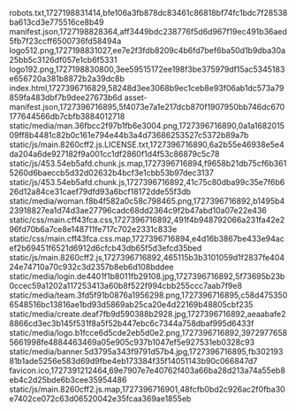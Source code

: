 robots.txt,1727198831414,bfe106a3fb878dc83461c86818bf74fc1bdc7f28538ba613cd3e775516ce8b49
manifest.json,1727198828364,aff3449bdc238776f5d6d967f19ec491b36aed5fb7f23ccff6500736fd58494a
logo512.png,1727198831027,ee7e2f3fdb8209c4b6fd7bef6ba50d1b9dba30a25bb5c3126df057e1cb6f5331
logo192.png,1727198830800,3ee59515172ee198f3be375979df15ac5345183e656720a381b8872b2a39dc8b
index.html,1727396716829,58248d3ee3068b9ec1ceb8e93f06ab1dc573a79859fa483dbf7b9dee27673b6d
asset-manifest.json,1727396716895,5f4073e7a1e217dcb870f1907950bb746dc670177644566db7cbfb3884012718
static/media/man.36fbcc2f97b1fb6e3004.png,1727396716890,0a1a168201509ff8b4481c82b0c161e794e44b3a4d73686253527c5372b89a7b
static/js/main.8260cff2.js.LICENSE.txt,1727396716890,6a2b55e46938e5e4da204a6de927182f9a001cc1df2860f1d4f53c86879c5c78
static/js/453.54eb5afd.chunk.js.map,1727396716894,f9658b21db75cf6b3615260d6baeccb5d32d02632b4bcf3e1cbb53b97dec3137
static/js/453.54eb5afd.chunk.js,1727396716892,41c75c80dba99c35e7f6b626d12a84ce31caef79dfd93a6bcf18172dde55f3db
static/media/woman.f8b4f582a0c58c798465.png,1727396716892,b1495b423918827ea1d74d3ae27796cadc68dd2364c9f2b47abd10a07e22e436
static/css/main.cff43fca.css,1727396716892,491f4b948792066a231fa42e296fd70b6a7ce8e148711fe717c702e2331c833e
static/css/main.cff43fca.css.map,1727396716894,e4d16b3867be433e94acef2b69451f6521d6912d6cfcb43db65f5d3efcd35bed
static/js/main.8260cff2.js,1727396716892,465115b3b3101059d1f2837fe40424e74710a70c932c3d2357b8eb6d108bddee
static/media/login.de4401f1b8011fb29108.jpg,1727396716892,5f73695b23b0ccec59a1202a117253413a60b8f522f994cbb255ccc7aab7f9e8
static/media/team.3fd5f91b0876a1956298.png,1727396716895,c58d4753506548516bc13816ae1bd93d5869ab25ca20e4d22169b48805cbf235
static/media/create.deaf7fb9d590388b2928.jpg,1727396716892,aeaabafe28866cd3ec3b145f531f8a5f52b447ebc6c7344a758dbaf995d6433f
static/media/logo.b1fcce6d5cde2eb5d0e2.png,1727396716892,39729776585661998fe4884463469a05e905c937b1047ef5e927531eb0328c93
static/media/banner.5d3795a343f9791d57b4.jpg,1727396716895,fb30219381b1ade5256e583d69d9fbe4eb173384f35f14051143b90c066847d7
favicon.ico,1727391212464,69e7907e7e40762f403a66ba28d213a74a55eb8eb4c2d25bde6b3cee35954486
static/js/main.8260cff2.js.map,1727396716901,48fcfb0bd2c926ac2f0fba30e7402ce072c63d06520042e35fcaa369ae1855eb
